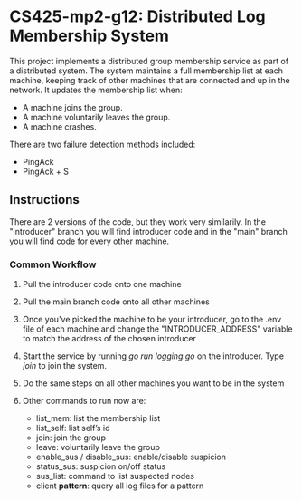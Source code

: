 # CS425-mp2-g12: Distributed Log Membership System


This project implements a distributed group membership service as part of a distributed system. The system maintains a full membership list at each machine, keeping track of other machines that are connected and up in the network. It updates the membership list when:

- A machine joins the group.
- A machine voluntarily leaves the group.
- A machine crashes.


There are two failure detection methods included:

- PingAck
- PingAck + S

## Instructions

There are 2 versions of the code, but they work very similarily. In the "introducer" branch you will find introducer code and in the "main" branch you will find code for every other machine.


### Common Workflow

1) Pull the introducer code onto one machine

2) Pull the main branch code onto all other machines

3) Once you've picked the machine to be your introducer, go to the .env file of each machine and change the "INTRODUCER_ADDRESS" variable to match the address of the chosen introducer

4) Start the service by running *go run logging.go* on the introducer. Type *join* to join the system.

5) Do the same steps on all other machines you want to be in the system 

6) Other commands to run now are: 

    - list_mem: list the membership list
    - list_self: list self’s id
    - join: join the group 
    - leave: voluntarily leave the group
    - enable_sus / disable_sus: enable/disable suspicion
    - status_sus: suspicion on/off status
    - sus_list: command to list suspected nodes
    - client **pattern**: query all log files for a pattern
